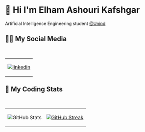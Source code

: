 # 🤖 Hi I'm Elham Ashouri Kafshgar

Artificial Intelligence Engineering student [@Unipd](https://www.unipd.it/)

## 👨‍💻 My Social Media

</br>

<table align="center">
<tr>

<td>

[![linkedin](https://www.vectorlogo.zone/logos/linkedin/linkedin-icon.svg)](https://www.linkedin.com/in/elham-ashouri-kafshgar/)

</td>

</tr>
</table>

## 💩 My Coding Stats

</br>

<table align="center">
<tr>
<td>

![GitHub Stats](https://github-readme-stats.vercel.app/api?username=elhamashouri&show_icons=true&theme=nightowl)

</td>

<td>

[![GitHub Streak](https://streak-stats.demolab.com?user=elhamashouri&theme=nightowl)](https://git.io/streak-stats)

</td>

</tr>
</table>

</div>
